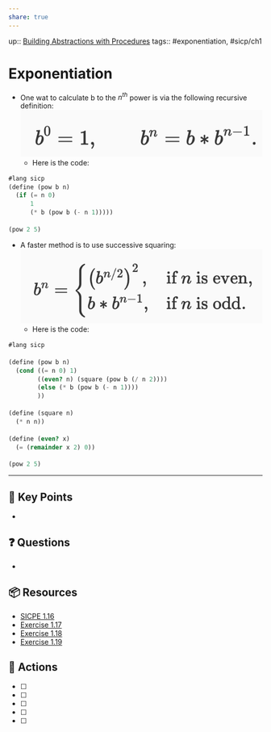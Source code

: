 ```yaml
---
share: true
---
```

up:: [Building Abstractions with Procedures](./Building%20Abstractions%20with%20Procedures.md)
tags:: #exponentiation, #sicp/ch1 

# Exponentiation
- One wat to calculate b to the $n^{th}$ power is via the following recursive definition:
		![300](./40-referenceVAULTS/Resource%20Library/Images/Pasted%20image%2020230614164433.png)
	 - Here is the code:

```Scheme
#lang sicp
(define (pow b n)
  (if (= n 0)
      1
      (* b (pow b (- n 1)))))

(pow 2 5)
```

- A faster method is to use successive squaring:
		![300](./40-referenceVAULTS/Resource%20Library/Images/Pasted%20image%2020230614164336.png)
	 - Here is the code:
```Scheme
#lang sicp

(define (pow b n)
  (cond ((= n 0) 1)
        ((even? n) (square (pow b (/ n 2))))
        (else (* b (pow b (- n 1))))
        ))

(define (square n)
  (* n n))

(define (even? x)
  (= (remainder x 2) 0))

(pow 2 5)
```

---

## 🔑 Key Points
- 
## ❓ Questions
- 
## 📦 Resources
- [SICPE 1.16](./SICPE%201.16.md)
- [Exercise 1.17](Exercise%201.17.md)
- [Exercise 1.18](Exercise%201.18.md)
- [Exercise 1.19](Exercise%201.19.md)

## 🎯 Actions
- [ ] 
- [ ] 
- [ ] 
- [ ] 
- [ ] 